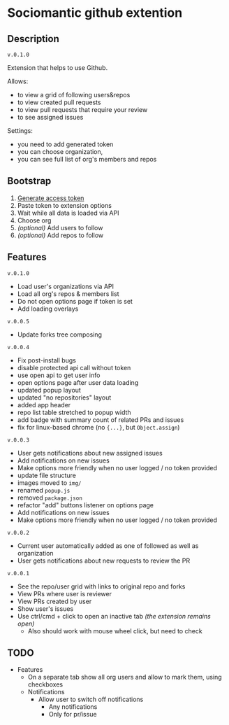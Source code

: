 # Sociomantic github extention


## Description

`v.0.1.0`

Extension that helps to use Github.

Allows:
 - to view a grid of following users&repos
 - to view created pull requests
 - to view pull requests that require your review
 - to see assigned issues

Settings:
 - you need to add generated token
 - you can choose organization,
 - you can see full list of org's members and repos


## Bootstrap
 1. [Generate access token](https://github.com/settings/tokens/new)
 2. Paste token to extension options
 3. Wait while all data is loaded via API
 4. Choose org
 5. _(optional)_ Add users to follow
 6. _(optional)_ Add repos to follow

## Features

`v.0.1.0`
 - Load user's organizations via API
 - Load all org's repos & members list
 - Do not open options page if token is set
 - Add loading overlays

`v.0.0.5`
 - Update forks tree composing

`v.0.0.4`

 - Fix post-install bugs
  - disable protected api call without token
  - use open api to get user info
  - open options page after user data loading
 - updated popup layout
  - updated "no repositories" layout
  - added app header
  - repo list table stretched to popup width
 - add badge with summary count of related PRs and issues
 - fix for linux-based chrome (no `{...}`, but `Object.assign`)


`v.0.0.3`

 - User gets notifications about new assigned issues
 - Add notifications on new issues
 - Make options more friendly when no user logged / no token provided
 - update file structure
  - images moved to `img/`
  - renamed `popup.js`
  - removed `package.json`
 - refactor "add" buttons listener on options page
 - Add notifications on new issues
 - Make options more friendly when no user logged / no token provided


 `v.0.0.2`

 - Current user automatically added as one of followed as well as organization
 - User gets notifications about new requests to review the PR


`v.0.0.1`

 - See the repo/user grid with links to original repo and forks
 - View PRs where user is reviewer
 - View PRs created by user
 - Show user's issues
 - Use ctrl/cmd + click to open an inactive tab _(the extension remains open)_
   - Also should work with mouse wheel click, but need to check


## TODO

- Features
  - On a separate tab show all org users and allow to mark them, using checkboxes
  - Notifications
    - Allow user to switch off notifications
      - Any notifications
      - Only for pr/issue
